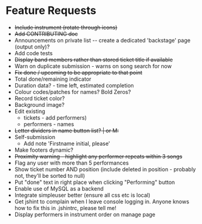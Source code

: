 Feature Requests
================

* ~~Include instrument (rotate through icons)~~
* ~~Add CONTRIBUTING doc~~
* Announcements on private list -- create a dedicated 'backstage' page (output only)?
* Add code tests
* ~~Display band members rather than stored ticket title if available~~
* Warn on duplicate submission - warns on song search for now
* ~~Fix done / upcoming to be appropriate to that point~~
* Total done/remaining indicator
* Duration data? - time left, estimated completion
* Colour codes/patches for names? Bold Zeros?
* Record ticket color?
* Background image?
* Edit existing
    * tickets - add performers)
    * performers - names
* ~~Letter dividers in name button list? | or M:~~
* Self-submission
    * Add note 'Firstname initial, please'
* Make footers dynamic?
* ~~Proximity warning - highlight any performer repeats within 3 songs~~
* Flag any user with more than 5 performances
* Show ticket number AND position (include deleted in position - probably not, they'll be sorted to null)
* Put "done" text in right place when clicking "Performing" button
* Enable use of MySQL as a backend
* Integrate simpleuser better (ensure all css etc is local)
* Get jshint to complain when I leave console logging in. Anyone knows how to fix this in .jshintrc, please tell me!
* Display performers in instrument order on manage page